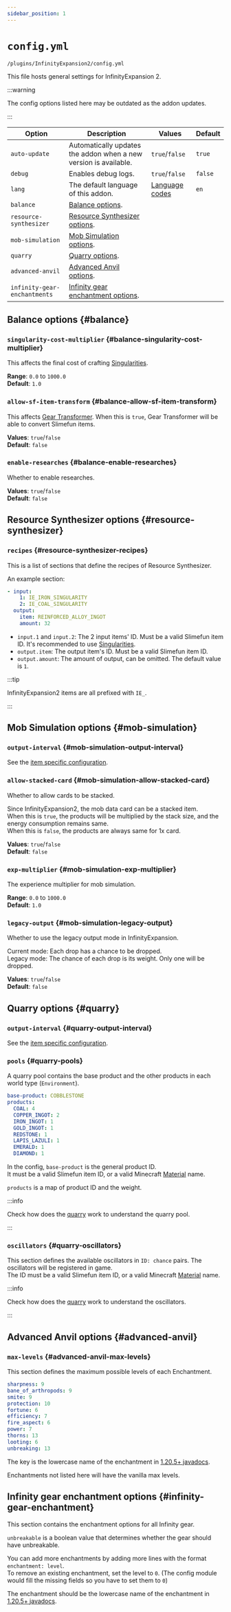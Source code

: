 ```yaml
---
sidebar_position: 1
---
```


# `config.yml`

`/plugins/InfinityExpansion2/config.yml`

This file hosts general settings for InfinityExpansion 2.

:::warning

The config options listed here may be outdated as the addon updates.

:::

| Option | Description | Values | Default |
| --- | --- | --- | --- |
| `auto-update` | Automatically updates the addon when a new version is available. | `true`/`false` | `true` |
| `debug` | Enables debug logs. | `true`/`false` | `false` |
| `lang` | The default language of this addon. | [Language codes](https://github.com/ybw0014/InfinityExpansion2/tree/master/src/main/resources/lang) | `en` |
| `balance` | [Balance options](#balance). | | |
| `resource-synthesizer` | [Resource Synthesizer options](#resource-synthesizer). | | |
| `mob-simulation` | [Mob Simulation options](#mob-simulation). | | |
| `quarry` | [Quarry options](#quarry). | | |
| `advanced-anvil` | [Advanced Anvil options](#advanced-anvil). | | |
| `infinity-gear-enchantments` | [Infinity gear enchantment options](#infinity-gear-enchantment). | | |

## Balance options {#balance}

### `singularity-cost-multiplier` {#balance-singularity-cost-multiplier}

This affects the final cost of crafting [Singularities](/infinity-expansion-2/singularities/).

**Range**: `0.0` to `1000.0`  
**Default**: `1.0`

### `allow-sf-item-transform` {#balance-allow-sf-item-transform}

This affects [Gear Transformer](/infinity-expansion-2/machines/gear-transformer). When this is `true`, Gear Transformer will be able to convert Slimefun items.

**Values**: `true`/`false`  
**Default**: `false`

### `enable-researches` {#balance-enable-researches}

Whether to enable researches.

**Values**: `true`/`false`  
**Default**: `false`

## Resource Synthesizer options {#resource-synthesizer}

### `recipes` {#resource-synthesizer-recipes}

This is a list of sections that define the recipes of Resource Synthesizer.

An example section:

```yaml
- input:
    1: IE_IRON_SINGULARITY
    2: IE_COAL_SINGULARITY
  output:
    item: REINFORCED_ALLOY_INGOT
    amount: 32
```

- `input.1` and `input.2`: The 2 input items' ID. Must be a valid Slimefun item ID. It's recommended to use [Singularities](/infinity-expansion-2/singularities).
- `output.item`: The output item's ID. Must be a valid Slimefun item ID.
- `output.amount`: The amount of output, can be omitted. The default value is `1`.

:::tip

InfinityExpansion2 items are all prefixed with `IE_`.

:::

## Mob Simulation options {#mob-simulation}

### `output-interval` {#mob-simulation-output-interval}

See the [item specific configuration](/infinity-expansion-2/config/items#output-interval).

### `allow-stacked-card` {#mob-simulation-allow-stacked-card}

Whether to allow cards to be stacked.

Since InfinityExpansion2, the mob data card can be a stacked item.  
When this is `true`, the products will be multiplied by the stack size, and the energy consumption remains same.  
When this is `false`, the products are always same for 1x card.

**Values**: `true`/`false`  
**Default**: `false`

### `exp-multiplier` {#mob-simulation-exp-multiplier}

The experience multiplier for mob simulation.

**Range**: `0.0` to `1000.0`  
**Default**: `1.0`

### `legacy-output` {#mob-simulation-legacy-output}

Whether to use the legacy output mode in InfinityExpansion.

Current mode: Each drop has a chance to be dropped.  
Legacy mode: The chance of each drop is its weight. Only one will be dropped.

**Values**: `true`/`false`  
**Default**: `false`

## Quarry options {#quarry}

### `output-interval` {#quarry-output-interval}

See the [item specific configuration](/infinity-expansion-2/config/items#output-interval).

### `pools` {#quarry-pools}

A quarry pool contains the base product and the other products in each world type (`Environment`).

```yaml title="Default normal world pool"
base-product: COBBLESTONE
products:
  COAL: 4
  COPPER_INGOT: 2
  IRON_INGOT: 1
  GOLD_INGOT: 1
  REDSTONE: 1
  LAPIS_LAZULI: 1
  EMERALD: 1
  DIAMOND: 1
```

In the config, `base-product` is the general product ID.  
It must be a valid Slimefun item ID, or a valid Minecraft [Material](https://hub.spigotmc.org/javadocs/spigot/org/bukkit/Material.html) name.

`products` is a map of product ID and the weight.

:::info

Check how does the [quarry](/infinity-expansion-2/machines/quarry) work to understand the quarry pool.

:::

### `oscillators` {#quarry-oscillators}

This section defines the available oscillators in `ID: chance` pairs. The oscillators will be registered in game.  
The ID must be a valid Slimefun item ID, or a valid Minecraft [Material](https://hub.spigotmc.org/javadocs/spigot/org/bukkit/Material.html) name.

:::info

Check how does the [quarry](/infinity-expansion-2/machines/quarry) work to understand the oscillators.

:::

## Advanced Anvil options {#advanced-anvil}

### `max-levels` {#advanced-anvil-max-levels}

This section defines the maximum possible levels of each Enchantment.

```yaml title="Default max levels"
sharpness: 9
bane_of_arthropods: 9
smite: 9
protection: 10
fortune: 6
efficiency: 7
fire_aspect: 6
power: 7
thorns: 13
looting: 6
unbreaking: 13
```

The key is the lowercase name of the enchantment in [1.20.5+ javadocs](https://hub.spigotmc.org/javadocs/spigot/org/bukkit/enchantments/Enchantment.html).

Enchantments not listed here will have the vanilla max levels.

## Infinity gear enchantment options {#infinity-gear-enchantment}

This section contains the enchantment options for all Infinity gear.

`unbreakable` is a boolean value that determines whether the gear should have unbreakable.

You can add more enchantments by adding more lines with the format `enchantment: level`.  
To remove an existing enchantment, set the level to `0`. (The config module would fill the missing fields so you have to set them to `0`)

The enchantment should be the lowercase name of the enchantment in [1.20.5+ javadocs](https://hub.spigotmc.org/javadocs/spigot/org/bukkit/enchantments/Enchantment.html).
